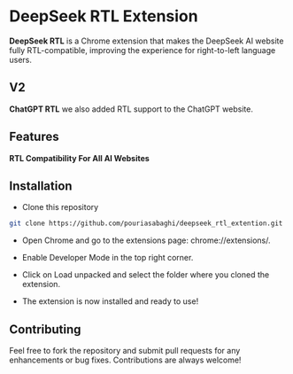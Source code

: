 
# DeepSeek RTL Extension

**DeepSeek RTL** is a Chrome extension that makes the DeepSeek AI website fully RTL-compatible, improving the experience for right-to-left language users.

## V2
**ChatGPT RTL** we also added RTL support to the ChatGPT website.

## Features
**RTL Compatibility For All AI Websites**

## Installation

- Clone this repository
```bash
git clone https://github.com/pouriasabaghi/deepseek_rtl_extention.git
```

- Open Chrome and go to the extensions page: chrome://extensions/.

- Enable Developer Mode in the top right corner.

- Click on Load unpacked and select the folder where you cloned the extension.

- The extension is now installed and ready to use!

## Contributing
Feel free to fork the repository and submit pull requests for any enhancements or bug fixes. Contributions are always welcome!

